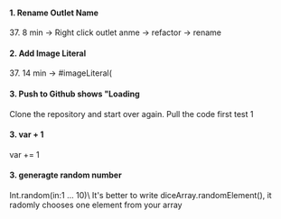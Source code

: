 <h4>1. Rename Outlet Name</h4>
37. 8 min -> Right click outlet anme -> refactor -> rename
<h4>2. Add Image Literal</h4> 
37. 14 min -> #imageLiteral(
<h4>3. Push to Github shows "Loading</h4>
Clone the repository and start over again. Pull the code first test 1
<h4>3. var + 1 </h4> var += 1
<h4>3. generagte random number </h4> Int.random(in:1 ... 10)\ It's better to write diceArray.randomElement(), it radomly chooses one element from your array
